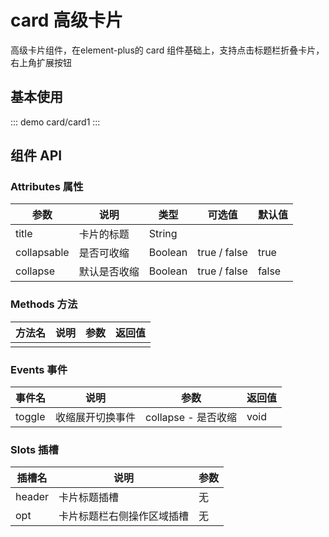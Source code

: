 # card 高级卡片

高级卡片组件，在element-plus的 card 组件基础上，支持点击标题栏折叠卡片，右上角扩展按钮

## 基本使用

::: demo
card/card1
:::

## 组件 API

### Attributes 属性

| 参数 | 说明 | 类型 | 可选值 | 默认值 |
|  ----  | ----  | ----  | ----  | ----  |
| title | 卡片的标题 | String |  | |
| collapsable | 是否可收缩 | Boolean | true / false | true |
| collapse | 默认是否收缩 | Boolean | true / false | false |


### Methods 方法

| 方法名 | 说明 | 参数 | 返回值 |
|  ----  | ----  | ----  | ----  |
|  |  |  |  |

### Events 事件

| 事件名 | 说明 | 参数 | 返回值 |
|  ----  | ----  | ----  | ----  |
| toggle | 收缩展开切换事件 | collapse - 是否收缩 | void |

### Slots 插槽

| 插槽名 | 说明 | 参数 |
|  ----  | ----  | ----  |
| header | 卡片标题插槽 | 无 |
| opt | 卡片标题栏右侧操作区域插槽 | 无 |
